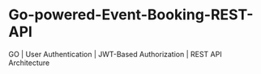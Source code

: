 # Go-powered-Event-Booking-REST-API
GO | User Authentication | JWT-Based Authorization | REST API Architecture
